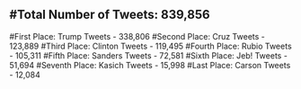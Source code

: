 #Total Number of Tweets: 839,856 
---
#First Place: Trump Tweets - 338,806
#Second Place: Cruz Tweets - 123,889
#Third Place: Clinton Tweets - 119,495
#Fourth Place: Rubio Tweets - 105,311
#Fifth Place: Sanders Tweets - 72,581
#Sixth Place: Jeb! Tweets - 51,694
#Seventh Place: Kasich Tweets - 15,998
#Last Place: Carson Tweets - 12,084

